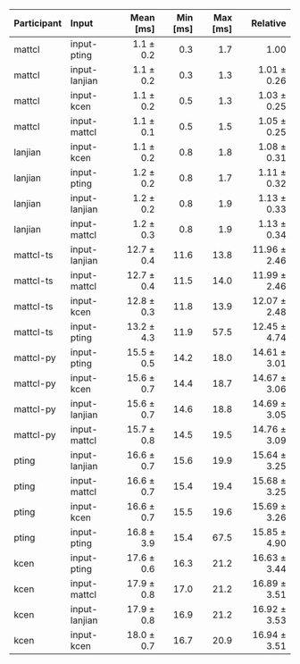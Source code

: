 | Participant | Input | Mean [ms] | Min [ms] | Max [ms] | Relative |
|:---|:---|---:|---:|---:|---:|
| mattcl | input-pting | 1.1 ± 0.2 | 0.3 | 1.7 | 1.00 |
| mattcl | input-lanjian | 1.1 ± 0.2 | 0.3 | 1.3 | 1.01 ± 0.26 |
| mattcl | input-kcen | 1.1 ± 0.2 | 0.5 | 1.3 | 1.03 ± 0.25 |
| mattcl | input-mattcl | 1.1 ± 0.1 | 0.5 | 1.5 | 1.05 ± 0.25 |
| lanjian | input-kcen | 1.1 ± 0.2 | 0.8 | 1.8 | 1.08 ± 0.31 |
| lanjian | input-pting | 1.2 ± 0.2 | 0.8 | 1.7 | 1.11 ± 0.32 |
| lanjian | input-lanjian | 1.2 ± 0.2 | 0.8 | 1.9 | 1.13 ± 0.33 |
| lanjian | input-mattcl | 1.2 ± 0.3 | 0.8 | 1.9 | 1.13 ± 0.34 |
| mattcl-ts | input-lanjian | 12.7 ± 0.4 | 11.6 | 13.8 | 11.96 ± 2.46 |
| mattcl-ts | input-mattcl | 12.7 ± 0.4 | 11.5 | 14.0 | 11.99 ± 2.46 |
| mattcl-ts | input-kcen | 12.8 ± 0.3 | 11.8 | 13.9 | 12.07 ± 2.48 |
| mattcl-ts | input-pting | 13.2 ± 4.3 | 11.9 | 57.5 | 12.45 ± 4.74 |
| mattcl-py | input-pting | 15.5 ± 0.5 | 14.2 | 18.0 | 14.61 ± 3.01 |
| mattcl-py | input-kcen | 15.6 ± 0.7 | 14.4 | 18.7 | 14.67 ± 3.06 |
| mattcl-py | input-lanjian | 15.6 ± 0.7 | 14.6 | 18.8 | 14.69 ± 3.05 |
| mattcl-py | input-mattcl | 15.7 ± 0.8 | 14.5 | 19.5 | 14.76 ± 3.09 |
| pting | input-lanjian | 16.6 ± 0.7 | 15.6 | 19.9 | 15.64 ± 3.25 |
| pting | input-mattcl | 16.6 ± 0.7 | 15.4 | 19.4 | 15.68 ± 3.25 |
| pting | input-kcen | 16.6 ± 0.7 | 15.5 | 19.6 | 15.69 ± 3.26 |
| pting | input-pting | 16.8 ± 3.9 | 15.4 | 67.5 | 15.85 ± 4.90 |
| kcen | input-pting | 17.6 ± 0.6 | 16.3 | 21.2 | 16.63 ± 3.44 |
| kcen | input-mattcl | 17.9 ± 0.8 | 17.0 | 21.2 | 16.89 ± 3.51 |
| kcen | input-lanjian | 17.9 ± 0.8 | 16.9 | 21.2 | 16.92 ± 3.53 |
| kcen | input-kcen | 18.0 ± 0.7 | 16.7 | 20.9 | 16.94 ± 3.51 |
